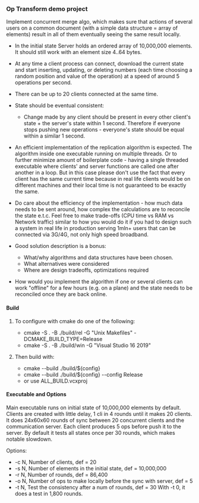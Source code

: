 ### Op Transform demo project

Implement concurrent merge algo, which makes sure that actions of several users on a common document 
(with a simple data structure = array of elements) result in all of them eventually seeing the same result locally.

- In the initial state Server holds an ordered array of 10,000,000 elements. It should still work with an element size 4..64 bytes.
- At any time a client process can connect, download the current state and start inserting, updating, or deleting numbers 
  (each time choosing a random position and value of the operation) at a speed of around 5 operations per second.
- There can be up to 20 clients connected at the same time.
- State should be eventual consistent:
  - Change made by any client should be present in every other client's state + the server's state within 1 second. 
    Therefore if everyone stops pushing new operations - everyone's state should be equal within a similar 1 second.

- An efficient implementation of the replication algorithm is expected. 
  The algorithm inside one executable running on multiple threads.
  Or to further minimize amount of boilerplate code - having a single threaded executable where clients' and server 
  functions are called one after another in a loop. But in this case please don't use the fact that every client has 
  the same current time because in real life clients would be on different machines and their local time is not guaranteed 
  to be exactly the same.
- Do care about the efficiency of the implementation - how much data needs to be sent around, how complex the calculations 
  are to reconcile the state e.t.c. Feel free to make trade-offs (CPU time vs RAM vs Network traffic) similar to 
  how you would do it if you had to design such a system in real life in production serving 1mln+ users that can be 
  connected via 3G/4G, not only high speed broadband.
- Good solution description is a bonus:
  - What/why algorithms and data structures have been chosen.
  - What alternatives were considered
  - Where are design tradeoffs, optimizations required
- How would you implement the algorithm if one or several clients can work "offline" for a few hours (e.g. on a plane) 
  and the state needs to be reconciled once they are back online.

#### Build

1. To configure with cmake do one of the following:
   * cmake -S . -B ./build/rel -G "Unix Makefiles" -DCMAKE_BUILD_TYPE=Release
   * cmake -S . -B ./build/win -G "Visual Studio 16 2019"

2. Then build with:
   * cmake --build ./build/${config}
   * cmake --build ./build/${config} --config Release
   * or use ALL_BUILD.vcxproj

#### Executable and Options

Main executable runs on initial state of 10,000,000 elements by default.
Clients are created with little delay, 1 cli in 4 rounds until it makes 20 clients.
It does 24x60x60 rounds of sync between 20 concurrent clients and the communication server.
Each client produces 5 ops before push it to the server.
By default it tests all states once per 30 rounds, which makes notable slowdown.

Options:
  * -c N, Number of clients, def = 20
  * -s N, Number of elements in the initial state, def = 10,000,000
  * -r N, Number of rounds, def = 86,400
  * -o N, Number of ops to make locally before the sync with server, def = 5
  * -t N, Test the consistency after a num of rounds, def = 30
          With -t 0, it does a test in 1,800 rounds.
